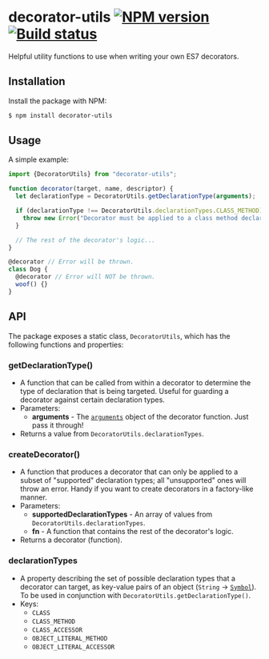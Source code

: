 # decorator-utils [![NPM version](http://img.shields.io/npm/v/decorator-utils.svg?style=flat-square)](https://www.npmjs.org/package/decorator-utils) [![Build status](http://img.shields.io/travis/lukehorvat/decorator-utils.svg?style=flat-square)](https://travis-ci.org/lukehorvat/decorator-utils)

Helpful utility functions to use when writing your own ES7 decorators.

## Installation

Install the package with NPM:

```bash
$ npm install decorator-utils
```

## Usage

A simple example:

```javascript
import {DecoratorUtils} from "decorator-utils";

function decorator(target, name, descriptor) {
  let declarationType = DecoratorUtils.getDeclarationType(arguments);

  if (declarationType !== DecoratorUtils.declarationTypes.CLASS_METHOD) {
    throw new Error("Decorator must be applied to a class method declaration.");
  }

  // The rest of the decorator's logic...
}

@decorator // Error will be thrown.
class Dog {
  @decorator // Error will NOT be thrown.
  woof() {}
}
```

## API

The package exposes a static class, `DecoratorUtils`, which has the following functions and properties:

### getDeclarationType()

- A function that can be called from within a decorator to determine the type of declaration that is being targeted. Useful for guarding a decorator against certain declaration types.
- Parameters:
  - **arguments** - The [`arguments`](https://developer.mozilla.org/en/docs/Web/JavaScript/Reference/Functions/arguments) object of the decorator function. Just pass it through!
- Returns a value from `DecoratorUtils.declarationTypes`.

### createDecorator()

- A function that produces a decorator that can only be applied to a subset of "supported" declaration types; all "unsupported" ones will throw an error. Handy if you want to create decorators in a factory-like manner.
- Parameters:
  - **supportedDeclarationTypes** - An array of values from `DecoratorUtils.declarationTypes`.
  - **fn** - A function that contains the rest of the decorator's logic.
- Returns a decorator (function).

### declarationTypes

- A property describing the set of possible declaration types that a decorator can target, as key-value pairs of an object (`String` -> [`Symbol`](https://developer.mozilla.org/en/docs/Web/JavaScript/Reference/Global_Objects/Symbol)). To be used in conjunction with `DecoratorUtils.getDeclarationType()`.
- Keys:
  - `CLASS`
  - `CLASS_METHOD`
  - `CLASS_ACCESSOR`
  - `OBJECT_LITERAL_METHOD`
  - `OBJECT_LITERAL_ACCESSOR`
